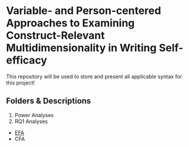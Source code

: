 # Variable- and Person-centered Approaches to Examining Construct-Relevant Multidimensionality in Writing Self-efficacy  

This repository will be used to store and present all applicable syntax for this project!

## Folders & Descriptions
1. Power Analyses
2. RQ1 Analyses
  * [EFA](https://github.com/debusklaneml/hatch/tree/master/Power_Analyses)
  * CFA
